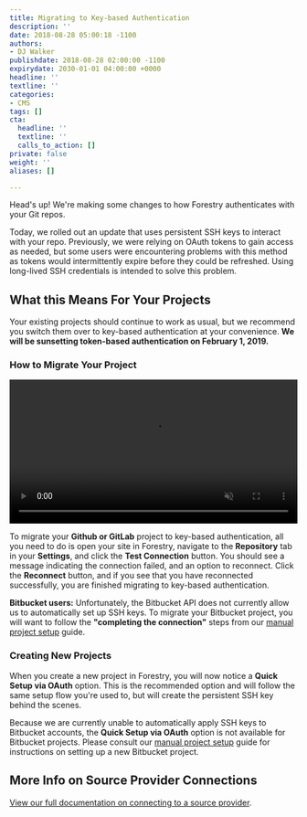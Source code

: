 ```yaml
---
title: Migrating to Key-based Authentication
description: ''
date: 2018-08-28 05:00:18 -1100
authors:
- DJ Walker
publishdate: 2018-08-28 02:00:00 -1100
expirydate: 2030-01-01 04:00:00 +0000
headline: ''
textline: ''
categories:
- CMS
tags: []
cta:
  headline: ''
  textline: ''
  calls_to_action: []
private: false
weight: ''
aliases: []

---
```

Head's up! We're making some changes to how Forestry authenticates with your Git repos.

Today, we rolled out an update that uses persistent SSH keys to interact with your repo. Previously, we were relying on OAuth tokens to gain access as needed, but some users were encountering problems with this method as tokens would intermittently expire before they could be refreshed. Using long-lived SSH credentials is intended to solve this problem.

## What this Means For Your Projects

Your existing projects should continue to work as usual, but we recommend you switch them over to key-based authentication at your convenience. **We will be sunsetting token-based authentication on February 1, 2019.**

### How to Migrate Your Project

<video playsinline autoplay muted loop width="100%" controls>
  <source src="/video/reconnectrepo.mp4" type="video/mp4">
  <source src="/video/reconnectrepo.webm" type="video/webm">
Your browser does not support the video tag.
</video>

To migrate your **Github or GitLab** project to key-based authentication, all you need to do is open your site in Forestry, navigate to the **Repository** tab in your **Settings**, and click the **Test Connection** button. You should see a message indicating the connection failed, and an option to reconnect. Click the **Reconnect** button, and if you see that you have reconnected successfully, you are finished migrating to key-based authentication.

**Bitbucket users:** Unfortunately, the Bitbucket API does not currently allow us to automatically set up SSH keys. To migrate your Bitbucket project, you will want to follow the **"completing the connection"** steps from our [manual project setup](/docs/git-sync/manual-setup#completing-the-connection) guide.

### Creating New Projects

When you create a new project in Forestry, you will now notice a **Quick Setup via OAuth** option. This is the recommended option and will follow the same setup flow you're used to, but will create the persistent SSH key behind the scenes.

Because we are currently unable to automatically apply SSH keys to Bitbucket accounts, the **Quick Setup via OAuth** option is not available for Bitbucket projects. Please consult our [manual project setup](/docs/git-sync/manual-setup/) guide for instructions on setting up a new Bitbucket project.

## More Info on Source Provider Connections

[View our full documentation on connecting to a source provider](/docs/git-sync/).